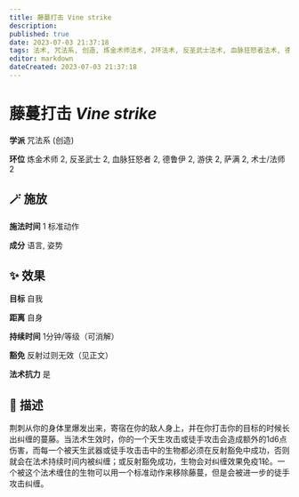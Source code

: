 ```yaml
---
title: 藤蔓打击 Vine strike
description: 
published: true
date: 2023-07-03 21:37:18
tags: 法术, 咒法系, 创造, 炼金术师法术, 2环法术, 反圣武士法术, 血脉狂怒者法术, 德鲁伊法术, 游侠法术, 萨满法术, 术士/法师法术
editor: markdown
dateCreated: 2023-07-03 21:37:18
---
```


# **藤蔓打击** *Vine strike*

**学派** 咒法系 (创造) 

**环位** 炼金术师 2, 反圣武士 2, 血脉狂怒者 2, 德鲁伊 2, 游侠 2, 萨满 2, 术士/法师 2

## 🪄 施放

**施法时间** 1 标准动作

**成分** 语言, 姿势

## ✨ 效果 

**目标** 自我 

**距离** 自身  

**持续时间** 1分钟/等级（可消解） 

**豁免** 反射过则无效（见正文）

**法术抗力** 是

## 📖 描述

荆刺从你的身体里爆发出来，寄宿在你的敌人身上，并在你打击你的目标的时候长出纠缠的蔓藤。当法术生效时，你的一个天生攻击或徒手攻击会造成额外的1d6点伤害，而每一个被天生武器或徒手攻击击中的生物都必须在反射豁免中成功，否则就会在法术持续时间内被纠缠；或反射豁免成功，生物会对纠缠效果免疫1轮。一个被这个法术缠住的生物可以用一个标准动作来移除藤蔓，但是会被进一步的徒手攻击纠缠。
    